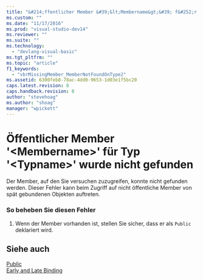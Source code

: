 ```yaml
---
title: "&#214;ffentlicher Member &#39;&lt;Membername&gt;&#39; f&#252;r Typ &#39;&lt;Typname&gt;&#39; wurde nicht gefunden | Microsoft Docs"
ms.custom: ""
ms.date: "11/17/2016"
ms.prod: "visual-studio-dev14"
ms.reviewer: ""
ms.suite: ""
ms.technology: 
  - "devlang-visual-basic"
ms.tgt_pltfrm: ""
ms.topic: "article"
f1_keywords: 
  - "vbrMissingMember_MemberNotFoundOnType2"
ms.assetid: 6300feb8-78ac-4dd0-9653-1d03e1f5bc20
caps.latest.revision: 8
caps.handback.revision: 8
author: "stevehoag"
ms.author: "shoag"
manager: "wpickett"
---
```

# &#214;ffentlicher Member &#39;&lt;Membername&gt;&#39; f&#252;r Typ &#39;&lt;Typname&gt;&#39; wurde nicht gefunden
Der Member, auf den Sie versuchen zuzugreifen, konnte nicht gefunden werden. Dieser Fehler kann beim Zugriff auf nicht öffentliche Member von spät gebundenen Objekten auftreten.  
  
### So beheben Sie diesen Fehler  
  
1.  Wenn der Member vorhanden ist, stellen Sie sicher, dass er als `Public` deklariert wird.  
  
## Siehe auch  
 [Public](../../visual-basic/language-reference/modifiers/public.md)   
 [Early and Late Binding](../../visual-basic/programming-guide/language-features/early-late-binding/early-and-late-binding.md)